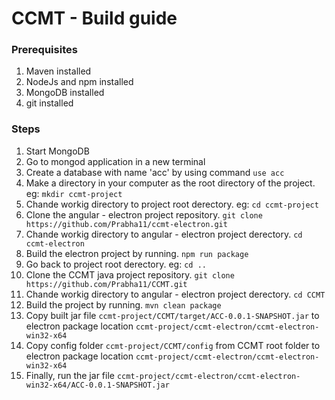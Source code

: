 # CCMT - Build guide

### Prerequisites
1) Maven installed
2) NodeJs and npm installed
3) MongoDB installed
4) git installed

### Steps
1) Start MongoDB
2) Go to mongod application in a new terminal
3) Create a database with name 'acc' by using command ```use acc```
1) Make a directory in your computer as the root directory of the project. eg: ```mkdir ccmt-project```
1) Chande workig directory to project root derectory. eg: ```cd ccmt-project```
3) Clone the angular - electron project repository. ```git clone https://github.com/Prabha11/ccmt-electron.git```
1) Chande workig directory to angular - electron project derectory. ```cd ccmt-electron```
2) Build the electron project by running. ```npm run package```
2) Go back to project root derectory. eg: ```cd ..```
1) Clone the CCMT java project repository. ```git clone https://github.com/Prabha11/CCMT.git```
1) Chande workig directory to angular - electron project derectory. ```cd CCMT```
2) Build the project by running. ```mvn clean package```
5) Copy built jar file ```ccmt-project/CCMT/target/ACC-0.0.1-SNAPSHOT.jar``` to electron package location ```ccmt-project/ccmt-electron/ccmt-electron-win32-x64```
6) Copy config folder ```ccmt-project/CCMT/config``` from CCMT root folder to electron package location ```ccmt-project/ccmt-electron/ccmt-electron-win32-x64```
7) Finally, run the jar file ```ccmt-project/ccmt-electron/ccmt-electron-win32-x64/ACC-0.0.1-SNAPSHOT.jar```
